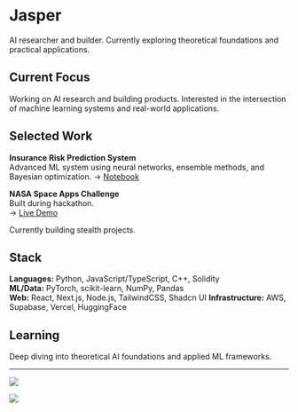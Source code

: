 # Jasper

AI researcher and builder. Currently exploring theoretical foundations and practical applications.

## Current Focus

Working on AI research and building products. Interested in the intersection of machine learning systems and real-world applications.

## Selected Work

**Insurance Risk Prediction System**  
Advanced ML system using neural networks, ensemble methods, and Bayesian optimization.
→ [Notebook](https://colab.research.google.com/drive/1x5xpuqa4SkFuEdp-GKKnZv3R7woErVee?usp=sharing)

**NASA Space Apps Challenge**  
Built during hackathon.  
→ [Live Demo](https://nasa-team-idk.vercel.app/)

Currently building stealth projects.

## Stack

**Languages:** Python, JavaScript/TypeScript, C++, Solidity  
**ML/Data:** PyTorch, scikit-learn, NumPy, Pandas  
**Web:** React, Next.js, Node.js, TailwindCSS, Shadcn UI
**Infrastructure:** AWS, Supabase, Vercel, HuggingFace

## Learning

Deep diving into theoretical AI foundations and applied ML frameworks.

---

![](https://github-readme-streak-stats.herokuapp.com/?user=JT11-11&theme=dark&hide_border=false)

![](https://quotes-github-readme.vercel.app/api?type=horizontal&theme=gruvbox)
